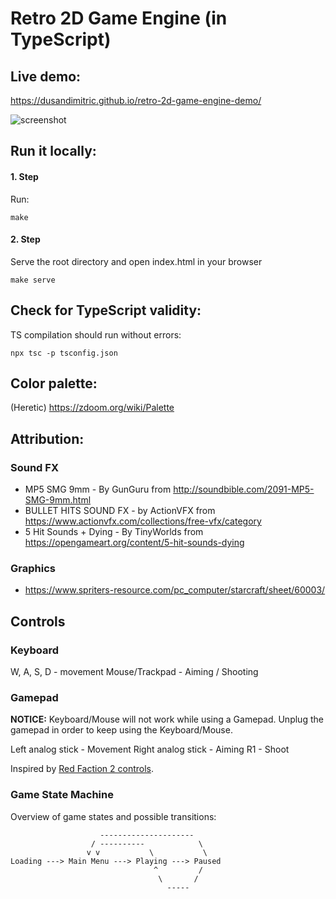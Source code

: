 # Retro 2D Game Engine (in TypeScript)

## Live demo:

https://dusandimitric.github.io/retro-2d-game-engine-demo/

![screenshot](https://framapic.org/B1mgKPxP1smv/4Kida0z151O7 'Screenshot')

## Run it locally:

#### 1. Step

Run:

```
make
```

#### 2. Step

Serve the root directory and open index.html in your browser

```
make serve
```

## Check for TypeScript validity:

TS compilation should run without errors:

```
npx tsc -p tsconfig.json
```

## Color palette:

(Heretic) https://zdoom.org/wiki/Palette

## Attribution:

### Sound FX

- MP5 SMG 9mm - By GunGuru from http://soundbible.com/2091-MP5-SMG-9mm.html
- BULLET HITS SOUND FX - by ActionVFX from https://www.actionvfx.com/collections/free-vfx/category
- 5 Hit Sounds + Dying - By TinyWorlds from https://opengameart.org/content/5-hit-sounds-dying

### Graphics

- https://www.spriters-resource.com/pc_computer/starcraft/sheet/60003/

## Controls

### Keyboard

W, A, S, D - movement
Mouse/Trackpad - Aiming / Shooting

### Gamepad

**NOTICE:** Keyboard/Mouse will not work while using a Gamepad. Unplug the
gamepad in order to keep using the Keyboard/Mouse.

Left analog stick - Movement
Right analog stick - Aiming
R1 - Shoot

Inspired by [Red Faction 2 controls](https://www.gamesdatabase.org/Media/SYSTEM/Sony_Playstation_2/manual/Formated/Red_Faction_2_-_2002_-_THQ,_Inc..pdf).

### Game State Machine

Overview of game states and possible transitions:

```
                    ---------------------
                  / ----------            \
                 v v           \           \
Loading ---> Main Menu ---> Playing ---> Paused
                                ^         /
                                 \       /
                                   -----
```
